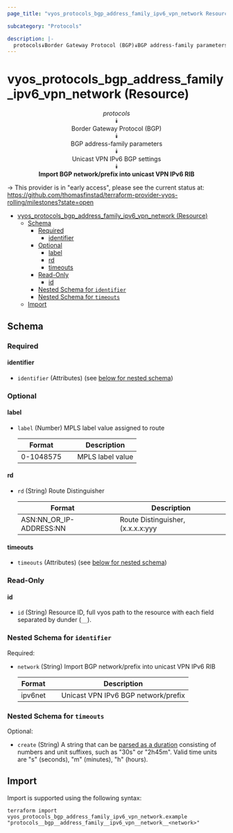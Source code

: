 ```yaml
---
page_title: "vyos_protocols_bgp_address_family_ipv6_vpn_network Resource - vyos"

subcategory: "Protocols"

description: |-
  protocols⯯Border Gateway Protocol (BGP)⯯BGP address-family parameters⯯Unicast VPN IPv6 BGP settings⯯Import BGP network/prefix into unicast VPN IPv6 RIB
---
```


# vyos_protocols_bgp_address_family_ipv6_vpn_network (Resource)
<center>

*protocols*  
⯯  
Border Gateway Protocol (BGP)  
⯯  
BGP address-family parameters  
⯯  
Unicast VPN IPv6 BGP settings  
⯯  
**Import BGP network/prefix into unicast VPN IPv6 RIB**


</center>

-> This provider is in "early access", please see the current status at: https://github.com/thomasfinstad/terraform-provider-vyos-rolling/milestones?state=open

<!--TOC-->

- [vyos_protocols_bgp_address_family_ipv6_vpn_network (Resource)](#vyos_protocols_bgp_address_family_ipv6_vpn_network-resource)
  - [Schema](#schema)
    - [Required](#required)
      - [identifier](#identifier)
    - [Optional](#optional)
      - [label](#label)
      - [rd](#rd)
      - [timeouts](#timeouts)
    - [Read-Only](#read-only)
      - [id](#id)
    - [Nested Schema for `identifier`](#nested-schema-for-identifier)
    - [Nested Schema for `timeouts`](#nested-schema-for-timeouts)
  - [Import](#import)

<!--TOC-->

<!-- schema generated by tfplugindocs -->
## Schema

### Required

#### identifier
- `identifier` (Attributes) (see [below for nested schema](#nestedatt--identifier))

### Optional

#### label
- `label` (Number) MPLS label value assigned to route

    |  Format     &emsp;|  Description       |
    |-------------|--------------------|
    |  0-1048575  &emsp;|  MPLS label value  |
#### rd
- `rd` (String) Route Distinguisher

    |  Format                   &emsp;|  Description                                   |
    |---------------------------|------------------------------------------------|
    |  ASN:NN_OR_IP-ADDRESS:NN  |  Route Distinguisher, (x.x.x.x:yyy&emsp;|xxxx:yyyy)  |
#### timeouts
- `timeouts` (Attributes) (see [below for nested schema](#nestedatt--timeouts))

### Read-Only

#### id
- `id` (String) Resource ID, full vyos path to the resource with each field separated by dunder (`__`).

<a id="nestedatt--identifier"></a>
### Nested Schema for `identifier`

Required:

- `network` (String) Import BGP network/prefix into unicast VPN IPv6 RIB

    |  Format   &emsp;|  Description                          |
    |-----------|---------------------------------------|
    |  ipv6net  &emsp;|  Unicast VPN IPv6 BGP network/prefix  |


<a id="nestedatt--timeouts"></a>
### Nested Schema for `timeouts`

Optional:

- `create` (String) A string that can be [parsed as a duration](https://pkg.go.dev/time#ParseDuration) consisting of numbers and unit suffixes, such as &#34;30s&#34; or &#34;2h45m&#34;. Valid time units are &#34;s&#34; (seconds), &#34;m&#34; (minutes), &#34;h&#34; (hours).

## Import

Import is supported using the following syntax:

```shell
terraform import vyos_protocols_bgp_address_family_ipv6_vpn_network.example "protocols__bgp__address_family__ipv6_vpn__network__<network>"
```
